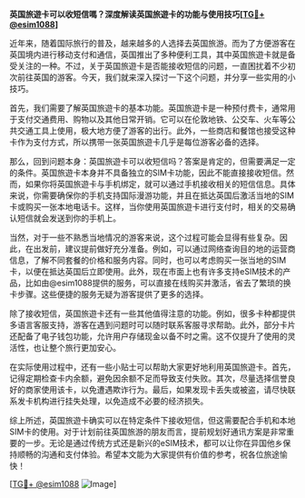 **英国旅遊卡可以收短信嗎？深度解读英国旅遊卡的功能与使用技巧[[TG💪+ @esim1088](https://t.me/s/esim1088)]**

近年来，随着国际旅行的普及，越来越多的人选择去英国旅游。而为了方便游客在英国境内进行移动支付和通信，英国推出了多种便利工具，其中英国旅遊卡就是备受关注的一种。不过，关于英国旅遊卡是否能接收短信的问题，一直困扰着不少初次前往英国的游客。今天，我们就来深入探讨一下这个问题，并分享一些实用的小技巧。

首先，我们需要了解英国旅遊卡的基本功能。英国旅遊卡是一种预付费卡，通常用于支付交通费用、购物以及其他日常开销。它可以在伦敦地铁、公交车、火车等公共交通工具上使用，极大地方便了游客的出行。此外，一些商店和餐馆也接受这种卡作为支付方式，所以携带一张英国旅遊卡几乎是每位游客必备的选择。

那么，回到问题本身：英国旅遊卡可以收短信吗？答案是肯定的，但需要满足一定的条件。英国旅遊卡本身并不具备独立的SIM卡功能，因此不能直接接收短信。然而，如果你将英国旅遊卡与手机绑定，就可以通过手机接收相关的短信信息。具体来说，你需要确保你的手机支持国际漫游功能，并且在抵达英国后激活当地的SIM卡或购买一张本地电话卡。这样，当你使用英国旅遊卡进行支付时，相关的交易确认短信就会发送到你的手机上。

当然，对于一些不熟悉当地情况的游客来说，这个过程可能会显得有些复杂。因此，在出发前，建议提前做好充分准备。例如，可以通过网络查询目的地的运营商信息，了解不同套餐的价格和服务内容。同时，也可以考虑购买一张当地的SIM卡，以便在抵达英国后立即使用。此外，现在市面上也有许多支持eSIM技术的产品，比如由@esim1088提供的服务，可以直接在线购买并激活，省去了繁琐的换卡步骤。这些便捷的服务无疑为游客提供了更多的选择。

除了接收短信，英国旅遊卡还有一些其他值得注意的功能。例如，很多卡种都提供多语言客服支持，游客在遇到问题时可以随时联系客服寻求帮助。此外，部分卡片还配备了电子钱包功能，允许用户存储现金以备不时之需。这不仅提升了使用的灵活性，也让整个旅行更加安心。

在实际使用过程中，还有一些小贴士可以帮助大家更好地利用英国旅遊卡。首先，记得定期检查卡内余额，避免因余额不足而导致支付失败。其次，尽量选择信誉良好的商家使用该卡，以免遭遇欺诈行为。最后，如果发现卡丢失或被盗，请尽快联系发卡机构进行挂失处理，以免造成不必要的经济损失。

综上所述，英国旅遊卡确实可以在特定条件下接收短信，但这需要配合手机和本地SIM卡的使用。对于计划前往英国旅游的朋友而言，提前规划好通讯方案是非常重要的一步。无论是通过传统方式还是新兴的eSIM技术，都可以让你在异国他乡保持顺畅的沟通和支付体验。希望本文能为大家提供有价值的参考，祝各位旅途愉快！

[[TG💪+ @esim1088](https://t.me/s/esim1088) ![Image](https://i.postimg.cc/4NQfJmqS/Snipaste-2025-05-13-00-14-12.png)]